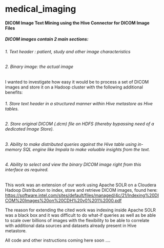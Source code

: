 # medical_imaging
#### DICOM Image Text Mining using the Hive Connector for DICOM Image Files

##### DICOM images contain 2 main sections:
###### 1. Text header : patient, study and other image characteristics
###### 2. Binary image: the actual image

I wanted to investigate how easy it would be to process a set of DICOM images and store it on a Hadoop cluster with the following additional benefits:
###### 1. Store text header in a structured manner within Hive metastore as Hive tables.
###### 2. Store original DICOM (.dcm) file on HDFS (thereby bypassing need of a dedicated Image Store).
###### 3. Ability to make distributed queries against the Hive table using in-memory SQL engine like Impala to make valuable insights from the text.
###### 4. Ability to select and view the binary DICOM image right from this interface as required.

This work was an extension of our work using Apache SOLR on a Cloudera Hadoop Distribution to index, store and retrieve DICOM images, found here: https://software.intel.com/sites/default/files/managed/4c/21/Indexing%20DICOM%20Images%20on%20CDH%20v0%201%2000.pdf

The reason for extending the cited work was indexing inside Apache SOLR was a black box and it was difficult to do what-if queries as well as be able to scale over billions of images with the flexibility to be able to correlate with additional data sources and datasets already present in Hive metastore.


All code and other instructions coming here soon ....
